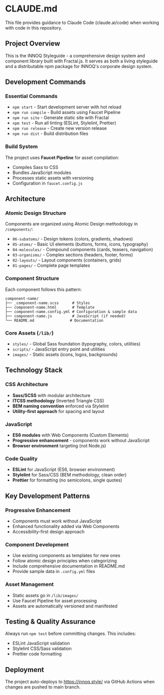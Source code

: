 # CLAUDE.md

This file provides guidance to Claude Code (claude.ai/code) when working with code in this repository.

## Project Overview

This is the INNOQ Styleguide - a comprehensive design system and component library built with Fractal.js. It serves as both a living styleguide and a distributable npm package for INNOQ's corporate design system.

## Development Commands

### Essential Commands
- `npm start` - Start development server with hot reload
- `npm run compile` - Build assets using Faucet Pipeline
- `npm run site` - Generate static site with Fractal
- `npm test` - Run all linting (ESLint, Stylelint, Prettier)
- `npm run release` - Create new version release
- `npm run dist` - Build distribution files

### Build System
The project uses **Faucet Pipeline** for asset compilation:
- Compiles Sass to CSS
- Bundles JavaScript modules  
- Processes static assets with versioning
- Configuration in `faucet.config.js`

## Architecture

### Atomic Design Structure
Components are organized using Atomic Design methodology in `/components/`:
- `06-subatoms/` - Design tokens (colors, gradients, shadows)
- `05-atoms/` - Basic UI elements (buttons, forms, icons, typography)
- `04-molecules/` - Compound components (cards, teasers, navigation)
- `03-organisms/` - Complex sections (headers, footer, forms)
- `02-layouts/` - Layout components (containers, grids)
- `01-pages/` - Complete page templates

### Component Structure
Each component follows this pattern:
```
component-name/
├── _component-name.scss      # Styles
├── component-name.html       # Template
├── component-name.config.yml # Configuration & sample data
├── component-name.js         # JavaScript (if needed)
└── README.md                # Documentation
```

### Core Assets (`/lib/`)
- `styles/` - Global Sass foundation (typography, colors, utilities)
- `scripts/` - JavaScript entry point and utilities
- `images/` - Static assets (icons, logos, backgrounds)

## Technology Stack

### CSS Architecture
- **Sass/SCSS** with modular architecture
- **ITCSS methodology** (Inverted Triangle CSS)
- **BEM naming convention** enforced via Stylelint
- **Utility-first approach** for spacing and layout

### JavaScript
- **ES6 modules** with Web Components (Custom Elements)
- **Progressive enhancement** - components work without JavaScript
- **Browser environment** targeting (not Node.js)

### Code Quality
- **ESLint** for JavaScript (ES6, browser environment)
- **Stylelint** for Sass/CSS (BEM methodology, clean order)
- **Prettier** for formatting (no semicolons, single quotes)

## Key Development Patterns

### Progressive Enhancement
- Components must work without JavaScript
- Enhanced functionality added via Web Components
- Accessibility-first design approach

### Component Development
- Use existing components as templates for new ones
- Follow atomic design principles when categorizing
- Include comprehensive documentation in README.md
- Provide sample data in `.config.yml` files

### Asset Management
- Static assets go in `/lib/images/`
- Use Faucet Pipeline for asset processing
- Assets are automatically versioned and manifested

## Testing & Quality Assurance

Always run `npm test` before committing changes. This includes:
- ESLint JavaScript validation
- Stylelint CSS/Sass validation  
- Prettier code formatting

## Deployment

The project auto-deploys to https://innoq.style/ via GitHub Actions when changes are pushed to main branch.